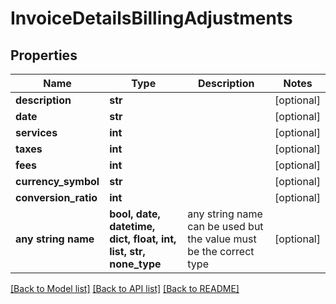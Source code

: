 # InvoiceDetailsBillingAdjustments


## Properties
Name | Type | Description | Notes
------------ | ------------- | ------------- | -------------
**description** | **str** |  | [optional] 
**date** | **str** |  | [optional] 
**services** | **int** |  | [optional] 
**taxes** | **int** |  | [optional] 
**fees** | **int** |  | [optional] 
**currency_symbol** | **str** |  | [optional] 
**conversion_ratio** | **int** |  | [optional] 
**any string name** | **bool, date, datetime, dict, float, int, list, str, none_type** | any string name can be used but the value must be the correct type | [optional]

[[Back to Model list]](../README.md#documentation-for-models) [[Back to API list]](../README.md#documentation-for-api-endpoints) [[Back to README]](../README.md)


